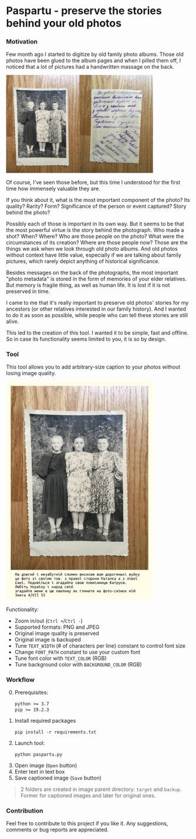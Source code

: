 # Paspartu - preserve the stories behind your old photos

### Motivation

Few month ago I started to digitize by old family photo albums.
Those old photos have been glued to the album pages and when I pilled them off, 
I noticed that a lot of pictures had a handwritten massage on the back. 

<img src="./images/original.png" alt="drawing" width="400"/>

Of course, I've seen those before, but this time I understood for the first time how 
immensely valuable they are.

If you think about it, what is the most important component of the photo? Its quality? Rarity? Form? Significance of 
the person or event captured? Story behind the photo? 

Possibly each of those is important in its own way. But it seems to be that the most powerful virtue is the 
story behind the photograph. Who made a shot? When? Where? Who are those people on the photo? What were the 
circumstances of its creation? Where are those people now? Those are the things we ask when we look through 
old photo albums. And old photos without context have little value, especially if we are talking 
about family pictures, which rarely depict anything of historical significance.

Besides messages on the back of the photographs, the most important "photo metadata" is stored in the form of 
memories of your elder relatives. But memory is fragile thing, as well as human life. 
It is lost if it is not preserved in time.

I came to me that it's really important to preserve old photos' stories for my ancestors 
(or other relatives interested in our family history). And I wanted to do it as soon as possible, while
people who can tell these stories are still alive.
 
 This led to the creation of this tool. I wanted it to be simple, fast and offline. So in case its functionality
 seems limited to you, it is so by design. 

### Tool

This tool allows you to add arbitrary-size caption to your photos without losing 
image quality.

<img src="./images/captioned.jpg" alt="drawing" width="400"/>

Functionality:

- Zoom in/out (`Ctrl +`/`Ctrl -`)
- Supported formats: PNG and JPEG
- Original image quality is preserved
- Original image is backuped
- Tune `TEXT_WIDTH` (# of characters per line) constant to control font size
- Change `FONT_PATH` constant to use your custom font
- Tune font color with `TEXT_COLOR` (RGB)
- Tune background color with `BACKGROUND_COLOR` (RGB)

### Workflow

0) Prerequisites:
    ```
    python >= 3.7
    pip >= 19.2.3
    ```
1) Install required packages
    ```shell script
    pip install -r requirements.txt
    ```
2) Launch tool:
    ```shell script
    python paspartu.py
    ```
3) Open image (`Open` button)
4) Enter text in text box
5) Save captioned image (`Save` button)
> 2 folders are created in image parent directory: `target` and `backup`. 
> Former for captioned images and later for original ones.

### Contribution

Feel free to contribute to this project if you like it.
Any suggestions, comments or bug reports are appreciated.

